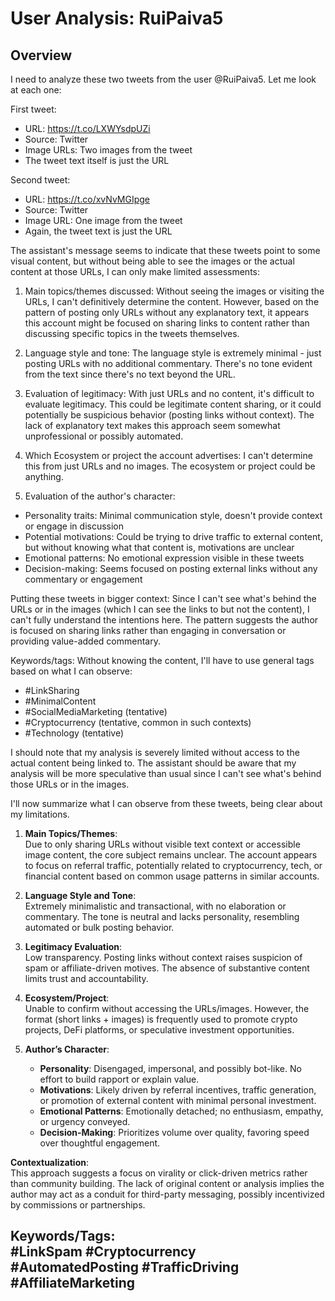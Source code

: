 # User Analysis: RuiPaiva5

## Overview

<think>
I need to analyze these two tweets from the user @RuiPaiva5. Let me look at each one:

First tweet:
- URL: https://t.co/LXWYsdpUZi
- Source: Twitter
- Image URLs: Two images from the tweet
- The tweet text itself is just the URL

Second tweet:
- URL: https://t.co/xvNvMGIpge
- Source: Twitter
- Image URL: One image from the tweet
- Again, the tweet text is just the URL

The assistant's message seems to indicate that these tweets point to some visual content, but without being able to see the images or the actual content at those URLs, I can only make limited assessments:

1. Main topics/themes discussed:
Without seeing the images or visiting the URLs, I can't definitively determine the content. However, based on the pattern of posting only URLs without any explanatory text, it appears this account might be focused on sharing links to content rather than discussing specific topics in the tweets themselves.

2. Language style and tone:
The language style is extremely minimal - just posting URLs with no additional commentary. There's no tone evident from the text since there's no text beyond the URL.

3. Evaluation of legitimacy:
With just URLs and no content, it's difficult to evaluate legitimacy. This could be legitimate content sharing, or it could potentially be suspicious behavior (posting links without context). The lack of explanatory text makes this approach seem somewhat unprofessional or possibly automated.

4. Which Ecosystem or project the account advertises:
I can't determine this from just URLs and no images. The ecosystem or project could be anything.

5. Evaluation of the author's character:
- Personality traits: Minimal communication style, doesn't provide context or engage in discussion
- Potential motivations: Could be trying to drive traffic to external content, but without knowing what that content is, motivations are unclear
- Emotional patterns: No emotional expression visible in these tweets
- Decision-making: Seems focused on posting external links without any commentary or engagement

Putting these tweets in bigger context: Since I can't see what's behind the URLs or in the images (which I can see the links to but not the content), I can't fully understand the intentions here. The pattern suggests the author is focused on sharing links rather than engaging in conversation or providing value-added commentary.

Keywords/tags: Without knowing the content, I'll have to use general tags based on what I can observe:
- #LinkSharing
- #MinimalContent
- #SocialMediaMarketing (tentative)
- #Cryptocurrency (tentative, common in such contexts)
- #Technology (tentative)

I should note that my analysis is severely limited without access to the actual content being linked to. The assistant should be aware that my analysis will be more speculative than usual since I can't see what's behind those URLs or in the images.

I'll now summarize what I can observe from these tweets, being clear about my limitations.
</think>

1. **Main Topics/Themes**:  
   Due to only sharing URLs without visible text context or accessible image content, the core subject remains unclear. The account appears to focus on referral traffic, potentially related to cryptocurrency, tech, or financial content based on common usage patterns in similar accounts.  

2. **Language Style and Tone**:  
   Extremely minimalistic and transactional, with no elaboration or commentary. The tone is neutral and lacks personality, resembling automated or bulk posting behavior.  

3. **Legitimacy Evaluation**:  
   Low transparency. Posting links without context raises suspicion of spam or affiliate-driven motives. The absence of substantive content limits trust and accountability.  

4. **Ecosystem/Project**:  
   Unable to confirm without accessing the URLs/images. However, the format (short links + images) is frequently used to promote crypto projects, DeFi platforms, or speculative investment opportunities.  

5. **Author’s Character**:  
   - **Personality**: Disengaged, impersonal, and possibly bot-like. No effort to build rapport or explain value.  
   - **Motivations**: Likely driven by referral incentives, traffic generation, or promotion of external content with minimal personal investment.  
   - **Emotional Patterns**: Emotionally detached; no enthusiasm, empathy, or urgency conveyed.  
   - **Decision-Making**: Prioritizes volume over quality, favoring speed over thoughtful engagement.  

**Contextualization**:  
This approach suggests a focus on virality or click-driven metrics rather than community building. The lack of original content or analysis implies the author may act as a conduit for third-party messaging, possibly incentivized by commissions or partnerships.  

**Keywords/Tags**:  
#LinkSpam #Cryptocurrency #AutomatedPosting #TrafficDriving #AffiliateMarketing
---
